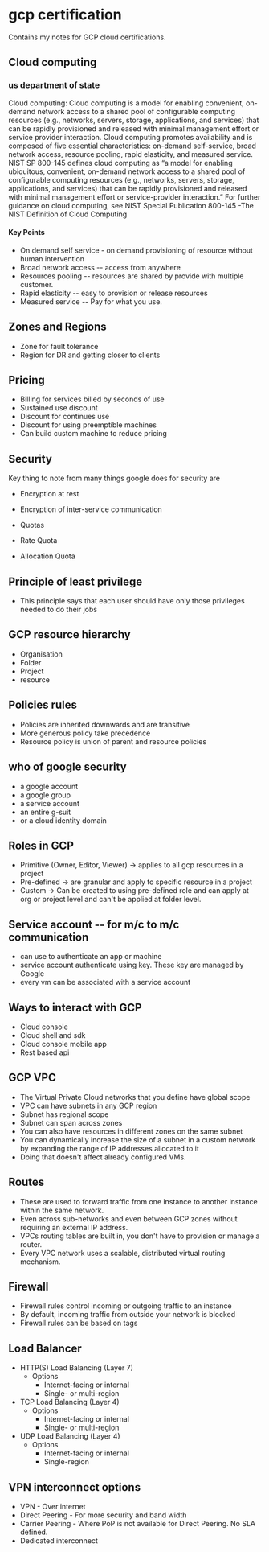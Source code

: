 # gcp certification

Contains my notes for GCP cloud certifications.

## Cloud computing

### us department of state

Cloud computing:  Cloud computing is a model for enabling convenient, on-demand network access to a shared pool of configurable computing resources (e.g., networks, servers, storage, applications, and services) that can be rapidly provisioned and released with minimal management effort or service provider interaction.  Cloud computing promotes availability and is composed of five essential characteristics: on-demand self-service, broad network access, resource pooling, rapid elasticity, and measured service.  NIST SP 800-145 defines cloud computing as “a model for enabling ubiquitous, convenient, on-demand network access to a shared pool of configurable computing resources (e.g., networks, servers, storage, applications, and services) that can be rapidly provisioned and released with minimal management effort or service-provider interaction.”  For further guidance on cloud computing, see NIST Special Publication 800-145 -The NIST Definition of Cloud Computing

#### Key Points

- On demand self service - on demand provisioning of resource without human intervention
- Broad network access -- access from anywhere
- Resources pooling -- resources are shared by provide with multiple customer.
- Rapid elasticity -- easy to provision or release resources
- Measured service -- Pay for what you use.

## Zones and Regions

- Zone for fault tolerance
- Region for DR and getting closer to clients

## Pricing

- Billing for services billed by seconds of use
- Sustained use discount
- Discount for continues use
- Discount for using preemptible machines
- Can build custom machine to reduce pricing

## Security

Key thing to note from many things google does for security are

- Encryption at rest
- Encryption of inter-service communication

- Quotas

- Rate Quota
- Allocation Quota

## Principle of least privilege

- This principle says that each user should have only those privileges needed to do their jobs

## GCP resource hierarchy

- Organisation
- Folder
- Project
- resource

## Policies rules

- Policies are inherited downwards and are transitive
- More generous policy take precedence
- Resource policy is union of parent and resource policies

## who of google security

- a google account
- a google group
- a service account
- an entire g-suit
- or a cloud identity domain

## Roles in GCP

- Primitive (Owner, Editor, Viewer) -> applies to all gcp resources in a project
- Pre-defined -> are granular and apply to specific resource in a project
- Custom -> Can be created to using pre-defined role and can apply at org or project level and can't be applied at folder level.

## Service account -- for m/c to m/c communication

- can use to authenticate an app or machine
- service account authenticate using key. These key are managed by Google
- every vm can be associated with a service account

## Ways to interact with GCP

- Cloud console
- Cloud shell and sdk
- Cloud console mobile app
- Rest based api

## GCP VPC

- The Virtual Private Cloud networks that you define have global scope
- VPC can have subnets in any GCP region
- Subnet has regional scope
- Subnet can span across zones
- You can also have resources in different zones on the same subnet
- You can dynamically increase the size of a subnet in a custom network by expanding the range of IP addresses allocated to it
- Doing that doesn't affect already configured VMs.

## Routes

- These are used to forward traffic from one instance to another instance within the same network.
- Even across sub-networks and even between GCP zones without requiring an external IP address.
- VPCs routing tables are built in, you don't have to provision or manage a router.
- Every VPC network uses a scalable, distributed virtual routing mechanism.

## Firewall

- Firewall rules control incoming or outgoing traffic to an instance
- By default, incoming traffic from outside your network is blocked
- Firewall rules can be based on tags

## Load Balancer

- HTTP(S) Load Balancing (Layer 7)
  - Options
    - Internet-facing or internal
    - Single- or multi-region
- TCP Load Balancing (Layer 4)
  - Options
    - Internet-facing or internal
    - Single- or multi-region
- UDP Load Balancing (Layer 4)
  - Options
    - Internet-facing or internal
    - Single-region

## VPN interconnect options

- VPN - Over internet
- Direct Peering - For more security and band width
- Carrier Peering - Where PoP is not available for Direct Peering. No SLA defined.
- Dedicated interconnect

